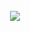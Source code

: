 
<!--
**wcy111/wcy111** is a ✨ _special_ ✨ repository because its `README.md` (this file) appears on your GitHub profile.

Here are some ideas to get you started:

- 🔭 I’m currently working on ...
- 🌱 I’m currently learning ...
- 👯 I’m looking to collaborate on ...
- 🤔 I’m looking for help with ...
- 💬 Ask me about ...
- 📫 How to reach me: ...
- 😄 Pronouns: ...
- ⚡ Fun fact: ...
-->
<body>
<br>
<div align="center">
<img src="https://i.pinimg.com/originals/d6/cb/8d/d6cb8d5b80003d1771b9b6ee5d0cbbfb.gif">
</div>
<br>
